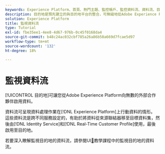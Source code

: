 ```yaml
---
keywords: Experience Platform、首頁、熱門主題、監控帳戶、監控資料流、資料流、目的地
description: 目的地是預先建立的與目的地平台的整合，可無縫地從Adobe Experience Platform啟用資料。 您可以使用目標啟用已知和未知的資料，以進行跨通路行銷活動、電子郵件行銷活動、定向廣告和其他諸多使用案例。
solution: Experience Platform
title: 監視資料流
type: Tutorial
exl-id: fbe35ee1-4ee8-4d67-976b-0c45f0168da4
source-git-commit: b48c24ac032cbf785a26a86b50a669d7fcae5d97
workflow-type: tm+mt
source-wordcount: '132'
ht-degree: 18%

---
```


# 監視資料流

[!UICONTROL 目的地]可讓您從Adobe Experience Platform向無數的外部合作夥伴啟用資料。

資料流可呈現資料處理作業在[!DNL Experience Platform]上行動資料的情形。 這些資料流是跨不同服務設定的，有助於將資料從來源聯結器移至目標資料集，然後由[!DNL Identity Service]和[!DNL Real-Time Customer Profile]使用，最後啟用至目的地。

若要深入瞭解監視目的地的資料流，請參閱UI[&#128279;](../../dataflows/ui/monitor-destinations.md)教學課程中的監視目的地的資料流。
